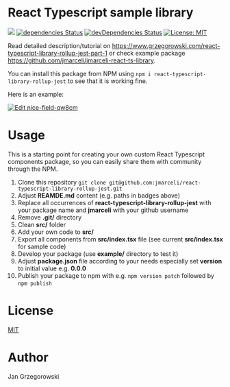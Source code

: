 # React Typescript sample library

![](https://github.com/jmarceli/react-typescript-library-rollup-jest/workflows/Test%20application%20with%20Github%20Actions/badge.svg) [![dependencies Status](https://david-dm.org/jmarceli/react-typescript-library-rollup-jest/status.svg)](https://david-dm.org/jmarceli/react-typescript-library-rollup-jest) [![devDependencies Status](https://david-dm.org/jmarceli/react-typescript-library-rollup-jest/dev-status.svg)](https://david-dm.org/jmarceli/react-typescript-library-rollup-jest?type=dev) [![License: MIT](https://img.shields.io/badge/License-MIT-blue.svg)](https://opensource.org/licenses/MIT)

Read detailed description/tutorial on https://www.grzegorowski.com/react-typescript-library-rollup-jest-part-1 or check example package https://github.com/jmarceli/jmarceli-react-ts-library.

You can install this package from NPM using `npm i react-typescript-library-rollup-jest` to see that it is working fine.

Here is an example:

[![Edit nice-field-qw8cm](https://codesandbox.io/static/img/play-codesandbox.svg)](https://codesandbox.io/s/nice-field-qw8cm?fontsize=14&hidenavigation=1&theme=dark)

# Usage

This is a starting point for creating your own custom React Typescript components package, so you can easily share them with community through the NPM.

1. Clone this repository `git clone git@github.com:jmarceli/react-typescript-library-rollup-jest.git`
2. Adjust **REAMDE.md** content (e.g. paths in badges above)
3. Replace all occurrences of **react-typescript-library-rollup-jest** with your package name and **jmarceli** with your github username
4. Remove **.git/** directory
5. Clean **src/** folder
6. Add your own code to **src/**
7. Export all components from **src/index.tsx** file (see current **src/index.tsx** for sample code)
8. Develop your package (use **example/** directory to test it)
9. Adjust **package.json** file according to your needs especially set **version** to initial value e.g. **0.0.0**
10. Publish your package to npm with e.g. `npm version patch` followed by `npm publish`

# License

[MIT](./LICENSE)

# Author

Jan Grzegorowski
